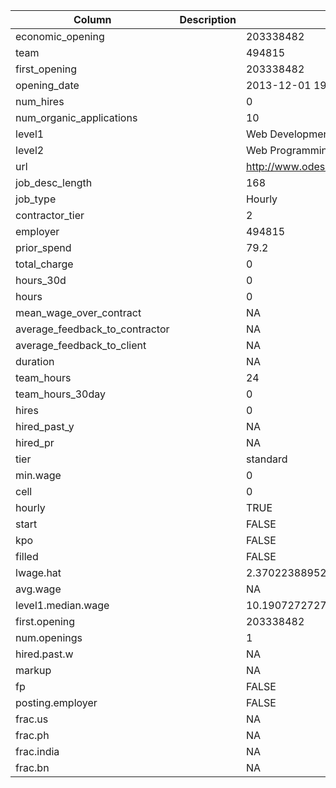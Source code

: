 | Column | Description | Sample Value |
|-----|-------|--------|
| economic_opening |  | 203338482 |
| team |  | 494815 |
| first_opening |  | 203338482 |
| opening_date |  | 2013-12-01 19:01:32 |
| num_hires |  | 0 |
| num_organic_applications |  | 10 |
| level1 |  | Web Development |
| level2 |  | Web Programming |
| url |  | http://www.odesk.com/jobs/~~fe9764e73eba6bf2 |
| job_desc_length |  | 168 |
| job_type |  | Hourly |
| contractor_tier |  | 2 |
| employer |  | 494815 |
| prior_spend |  | 79.2 |
| total_charge |  | 0 |
| hours_30d |  | 0 |
| hours |  | 0 |
| mean_wage_over_contract |  | NA |
| average_feedback_to_contractor |  | NA |
| average_feedback_to_client |  | NA |
| duration |  | NA |
| team_hours |  | 24 |
| team_hours_30day |  | 0 |
| hires |  | 0 |
| hired_past_y |  | NA |
| hired_pr |  | NA |
| tier |  | standard |
| min.wage |  | 0 |
| cell |  | 0 |
| hourly |  | TRUE |
| start |  | FALSE |
| kpo |  | FALSE |
| filled |  | FALSE |
| lwage.hat |  | 2.37022388952545 |
| avg.wage |  | NA |
| level1.median.wage |  | 10.1907272727273 |
| first.opening |  | 203338482 |
| num.openings |  | 1 |
| hired.past.w |  | NA |
| markup |  | NA |
| fp |  | FALSE |
| posting.employer |  | FALSE |
| frac.us |  | NA |
| frac.ph |  | NA |
| frac.india |  | NA |
| frac.bn |  | NA |
